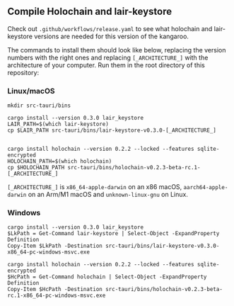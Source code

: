 ## Compile Holochain and lair-keystore

Check out `.github/workflows/release.yaml` to see what holochain and lair-keystore versions are needed for this version of the kangaroo.

The commands to install them should look like below, replacing the version numbers with the right ones and replacing `[_ARCHITECTURE_]` with the architecture of your computer. Run them in the root directory of this repository:

### Linux/macOS

```
mkdir src-tauri/bins

cargo install --version 0.3.0 lair_keystore
LAIR_PATH=$(which lair-keystore)
cp $LAIR_PATH src-tauri/bins/lair-keystore-v0.3.0-[_ARCHITECTURE_]


cargo install holochain --version 0.2.2 --locked --features sqlite-encrypted
HOLOCHAIN_PATH=$(which holochain)
cp $HOLOCHAIN_PATH src-tauri/bins/holochain-v0.2.3-beta-rc.1-[_ARCHITECTURE_]

```

`[_ARCHITECTURE_]` is `x86_64-apple-darwin` on an x86 macOS, `aarch64-apple-darwin` on an Arm/M1 macOS and `unknown-linux-gnu` on Linux.

### Windows

```
cargo install --version 0.3.0 lair_keystore
$LkPath = Get-Command lair-keystore | Select-Object -ExpandProperty Definition
Copy-Item $LkPath -Destination src-tauri/bins/lair-keystore-v0.3.0-x86_64-pc-windows-msvc.exe

cargo install holochain --version 0.2.2 --locked --features sqlite-encrypted
$HcPath = Get-Command holochain | Select-Object -ExpandProperty Definition
Copy-Item $HcPath -Destination src-tauri/bins/holochain-v0.2.3-beta-rc.1-x86_64-pc-windows-msvc.exe

```